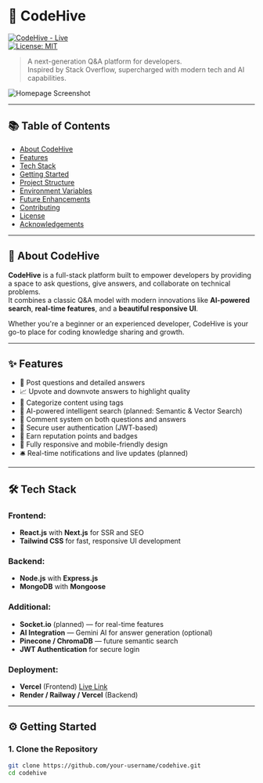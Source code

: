 # 🚀 CodeHive

[![CodeHive - Live](https://img.shields.io/badge/CodeHive-Live-blue)](https://codehive.vercel.app)  
[![License: MIT](https://img.shields.io/badge/License-MIT-yellow.svg)](https://opensource.org/licenses/MIT)

> A next-generation Q&A platform for developers.  
> Inspired by Stack Overflow, supercharged with modern tech and AI capabilities.

![Homepage Screenshot](https://link-to-your-screenshot-image.png)

---

## 📚 Table of Contents

- [About CodeHive](#-about-codehive)
- [Features](#-features)
- [Tech Stack](#-tech-stack)
- [Getting Started](#-getting-started)
- [Project Structure](#-project-structure)
- [Environment Variables](#-environment-variables)
- [Future Enhancements](#-future-enhancements)
- [Contributing](#-contributing)
- [License](#-license)
- [Acknowledgements](#-acknowledgements)

---

## 📖 About CodeHive

**CodeHive** is a full-stack platform built to empower developers by providing a space to ask questions, give answers, and collaborate on technical problems.  
It combines a classic Q&A model with modern innovations like **AI-powered search**, **real-time features**, and a **beautiful responsive UI**.

Whether you're a beginner or an experienced developer, CodeHive is your go-to place for coding knowledge sharing and growth.

---

## ✨ Features

- 📝 Post questions and detailed answers
- 📈 Upvote and downvote answers to highlight quality
- 🔖 Categorize content using tags
- 🔎 AI-powered intelligent search (planned: Semantic & Vector Search)
- 💬 Comment system on both questions and answers
- 🔐 Secure user authentication (JWT-based)
- 🏅 Earn reputation points and badges
- 📱 Fully responsive and mobile-friendly design
- 🛎️ Real-time notifications and live updates (planned)

---

## 🛠 Tech Stack

### Frontend:
- **React.js** with **Next.js** for SSR and SEO
- **Tailwind CSS** for fast, responsive UI development

### Backend:
- **Node.js** with **Express.js**
- **MongoDB** with **Mongoose**

### Additional:
- **Socket.io** (planned) — for real-time features
- **AI Integration** — Gemini AI for answer generation (optional)
- **Pinecone / ChromaDB** — future semantic search
- **JWT Authentication** for secure login

### Deployment:
- **Vercel** (Frontend) [Live Link](https://codehive.vercel.app)
- **Render / Railway / Vercel** (Backend)

---

## ⚙️ Getting Started

### 1. Clone the Repository

```bash
git clone https://github.com/your-username/codehive.git
cd codehive
